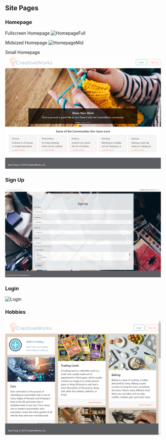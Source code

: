 ## Site Pages
### Homepage
Fullscreen Homepage
![HomepageFull](/GitHubPics/HomepageFull.PNG)

Midsized Homepage
![HomepageMid](/GitHubPics/HomepageMid.PNG)

Small Homepage
![HomepageSmall](/GitHubPics/HomepageSmall.PNG)

### Sign Up
![SignUp](/GitHubPics/SignUp.PNG)

### Login
![Login](/GitHubPics/Login.PNG)

### Hobbies
![Hobbies](/GitHubPics/Hobbies.PNG)
